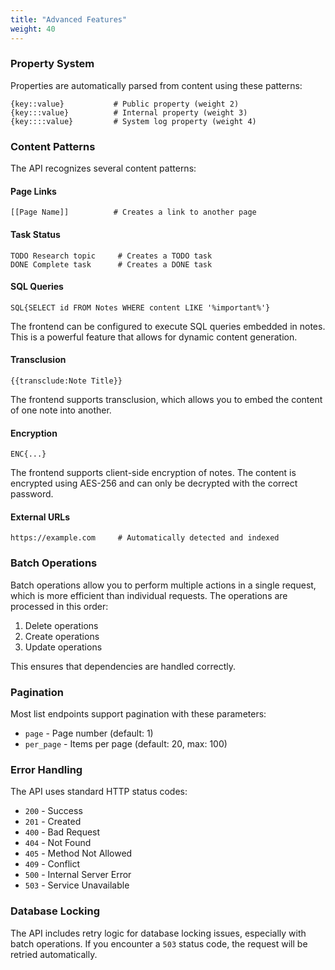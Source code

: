 ```yaml
---
title: "Advanced Features"
weight: 40
---
```


### Property System

Properties are automatically parsed from content using these patterns:

```text
{key::value}           # Public property (weight 2)
{key:::value}          # Internal property (weight 3)
{key::::value}         # System log property (weight 4)
```

### Content Patterns

The API recognizes several content patterns:

#### Page Links
```text
[[Page Name]]          # Creates a link to another page
```

#### Task Status
```text
TODO Research topic     # Creates a TODO task
DONE Complete task      # Creates a DONE task
```

#### SQL Queries
```text
SQL{SELECT id FROM Notes WHERE content LIKE '%important%'}
```
The frontend can be configured to execute SQL queries embedded in notes. This is a powerful feature that allows for dynamic content generation.

#### Transclusion
```text
{{transclude:Note Title}}
```
The frontend supports transclusion, which allows you to embed the content of one note into another.

#### Encryption
```text
ENC{...}
```
The frontend supports client-side encryption of notes. The content is encrypted using AES-256 and can only be decrypted with the correct password.

#### External URLs
```text
https://example.com     # Automatically detected and indexed
```

### Batch Operations

Batch operations allow you to perform multiple actions in a single request, which is more efficient than individual requests. The operations are processed in this order:

1. Delete operations
2. Create operations
3. Update operations

This ensures that dependencies are handled correctly.

### Pagination

Most list endpoints support pagination with these parameters:

- `page` - Page number (default: 1)
- `per_page` - Items per page (default: 20, max: 100)

### Error Handling

The API uses standard HTTP status codes:

- `200` - Success
- `201` - Created
- `400` - Bad Request
- `404` - Not Found
- `405` - Method Not Allowed
- `409` - Conflict
- `500` - Internal Server Error
- `503` - Service Unavailable

### Database Locking

The API includes retry logic for database locking issues, especially with batch operations. If you encounter a `503` status code, the request will be retried automatically.
